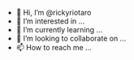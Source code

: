 - 👋 Hi, I’m @rickyriotaro
- 👀 I’m interested in ...
- 🌱 I’m currently learning ...
- 💞️ I’m looking to collaborate on ...
- 📫 How to reach me ...

<!---
rickyriotaro/rickyriotaro is a ✨ special ✨ repository because its `README.md` (this file) appears on your GitHub profile.
You can click the Preview link to take a look at your changes.
--->
